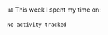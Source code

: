 📊 This week I spent my time on:
<!--START_SECTION:waka-->

```text
No activity tracked
```

<!--END_SECTION:waka-->

